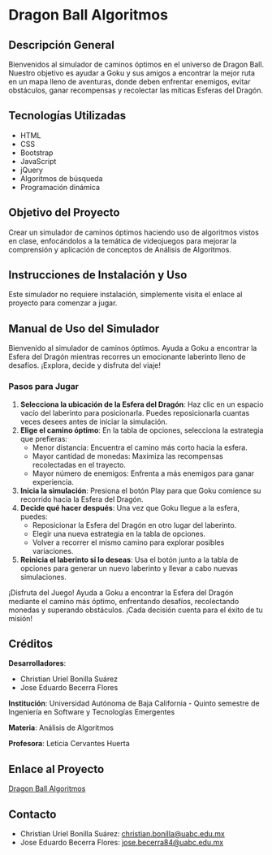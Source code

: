 # Dragon Ball Algoritmos

## Descripción General
Bienvenidos al simulador de caminos óptimos en el universo de Dragon Ball. Nuestro objetivo es ayudar a Goku y sus amigos a encontrar la mejor ruta en un mapa lleno de aventuras, donde deben enfrentar enemigos, evitar obstáculos, ganar recompensas y recolectar las míticas Esferas del Dragón.

## Tecnologías Utilizadas
- HTML
- CSS
- Bootstrap
- JavaScript
- jQuery
- Algoritmos de búsqueda
- Programación dinámica

## Objetivo del Proyecto
Crear un simulador de caminos óptimos haciendo uso de algoritmos vistos en clase, enfocándolos a la temática de videojuegos para mejorar la comprensión y aplicación de conceptos de Análisis de Algoritmos.

## Instrucciones de Instalación y Uso
Este simulador no requiere instalación, simplemente visita el enlace al proyecto para comenzar a jugar.

## Manual de Uso del Simulador
Bienvenido al simulador de caminos óptimos. Ayuda a Goku a encontrar la Esfera del Dragón mientras recorres un emocionante laberinto lleno de desafíos. ¡Explora, decide y disfruta del viaje!

### Pasos para Jugar
1. **Selecciona la ubicación de la Esfera del Dragón**: Haz clic en un espacio vacío del laberinto para posicionarla. Puedes reposicionarla cuantas veces desees antes de iniciar la simulación.
2. **Elige el camino óptimo**: En la tabla de opciones, selecciona la estrategia que prefieras:
   - Menor distancia: Encuentra el camino más corto hacia la esfera.
   - Mayor cantidad de monedas: Maximiza las recompensas recolectadas en el trayecto.
   - Mayor número de enemigos: Enfrenta a más enemigos para ganar experiencia.
3. **Inicia la simulación**: Presiona el botón Play para que Goku comience su recorrido hacia la Esfera del Dragón.
4. **Decide qué hacer después**: Una vez que Goku llegue a la esfera, puedes:
   - Reposicionar la Esfera del Dragón en otro lugar del laberinto.
   - Elegir una nueva estrategia en la tabla de opciones.
   - Volver a recorrer el mismo camino para explorar posibles variaciones.
5. **Reinicia el laberinto si lo deseas**: Usa el botón junto a la tabla de opciones para generar un nuevo laberinto y llevar a cabo nuevas simulaciones.

¡Disfruta del Juego! Ayuda a Goku a encontrar la Esfera del Dragón mediante el camino más óptimo, enfrentando desafíos, recolectando monedas y superando obstáculos. ¡Cada decisión cuenta para el éxito de tu misión!

## Créditos
**Desarrolladores**:
- Christian Uriel Bonilla Suárez
- Jose Eduardo Becerra Flores

**Institución**: Universidad Autónoma de Baja California - Quinto semestre de Ingeniería en Software y Tecnologías Emergentes

**Materia**: Análisis de Algoritmos

**Profesora**: Leticia Cervantes Huerta

## Enlace al Proyecto
[Dragon Ball Algoritmos](https://chrisubs.github.io/dragon-ball-algoritmos/)

## Contacto
- Christian Uriel Bonilla Suárez: [christian.bonilla@uabc.edu.mx](mailto:christian.bonilla@uabc.edu.mx)
- Jose Eduardo Becerra Flores: [jose.becerra84@uabc.edu.mx](mailto:jose.becerra84@uabc.edu.mx)
